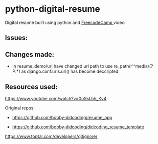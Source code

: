 # python-digital-resume
Digital resume built using python and <a href="https://www.youtube.com/watch?v=0oSsLbh_Kv4"> FreecodeCamp </a>video


## Issues:


## Changes made:

- In resume_demo/url have changed url path to use re_path(r'^media/(?P<path>.*) as django.conf.urls.url() has become deccripted 



## Resources used: 

https://www.youtube.com/watch?v=0oSsLbh_Kv4

Original repos:

- https://github.com/bobby-didcoding/resume_app

- https://github.com/bobby-didcoding/didcoding_resume_template

https://www.toptal.com/developers/gitignore/